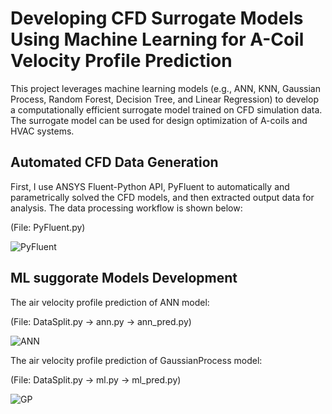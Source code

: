 # Developing CFD Surrogate Models Using Machine Learning for A-Coil Velocity Profile Prediction
This project leverages machine learning models (e.g., ANN, KNN, Gaussian Process, Random Forest, Decision Tree, and Linear Regression) to develop a computationally efficient surrogate model trained on CFD simulation data. The surrogate model can be used for design optimization of A-coils and HVAC systems.

##  Automated CFD Data Generation

First, I use ANSYS Fluent-Python API, PyFluent to automatically and parametrically solved the CFD models, and then extracted output data for analysis. The data processing workflow is shown below:

(File: PyFluent.py)

![PyFluent](https://github.com/PochingHsu/Acoil/assets/165426535/f490f5a3-243e-489c-8ffa-9543a6080d48)

## ML suggorate Models Development
The air velocity profile prediction of ANN model:

(File: DataSplit.py -> ann.py -> ann_pred.py)
 
![ANN](https://github.com/PochingHsu/Acoil/assets/165426535/7ee27fa2-cc4b-4f17-999d-3811acadbe17)

The air velocity profile prediction of GaussianProcess model:

(File: DataSplit.py -> ml.py -> ml_pred.py)
 
![GP](https://github.com/PochingHsu/Acoil/assets/165426535/8b564037-fcb9-4443-a989-cbf6c3d2a4e4)
